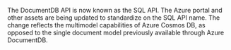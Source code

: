 The DocumentDB API is now known as the SQL API. The Azure portal and other assets are being updated to standardize on the SQL API name. The change reflects the multimodel capabilities of Azure Cosmos DB, as opposed to the single document model previously available through Azure DocumentDB. 